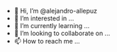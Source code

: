- 👋 Hi, I’m @alejandro-allepuz
- 👀 I’m interested in ...
- 🌱 I’m currently learning ...
- 💞️ I’m looking to collaborate on ...
- 📫 How to reach me ...

<!---
alejandro-allepuz/alejandro-allepuz is a ✨ special ✨ repository because its `README.md` (this file) appears on your GitHub profile.
You can click the Preview link to take a look at your changes.
--->
